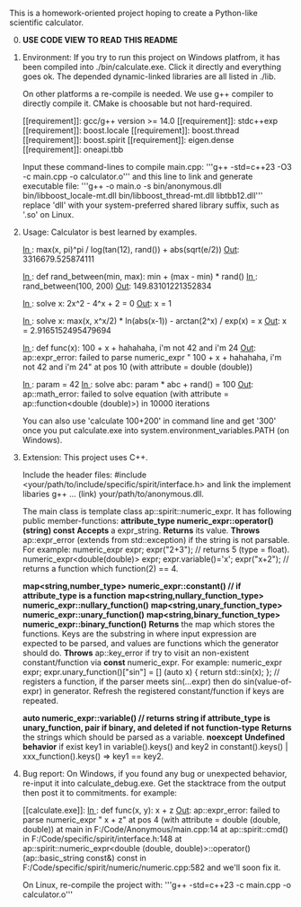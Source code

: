 This is a homework-oriented project hoping to create a Python-like scientific calculator.

0. **USE CODE VIEW TO READ THIS README**

1. Environment:
   If you try to run this project on Windows platfrom, it has been compiled into ./bin/calculate.exe.
   Click it directly and everything goes ok. The depended dynamic-linked libraries are all listed in ./lib.

   On other platforms a re-compile is needed. We use g++ compiler to directly compile it. CMake is choosable but not hard-required.
   
   [[requirement]]: gcc/g++ version >= 14.0
   [[requirement]]: stdc++exp
   [[requirement]]: boost.locale
   [[requirement]]: boost.thread
   [[requirement]]: boost.spirit
   [[requirement]]: eigen.dense
   [[requirement]]: oneapi.tbb

   Input these command-lines to compile main.cpp:
     '''g++ -std=c++23 -O3 -c main.cpp -o calculator.o'''
   and this line to link and generate executable file:
     '''g++ -o main.o -s bin/anonymous.dll bin/libboost_locale-mt.dll bin/libboost_thread-mt.dll libtbb12.dll'''
   replace 'dll' with your system-preferred shared library suffix, such as '.so' on Linux.


2. Usage:
   Calculator is best learned by examples.

   [In ]: 1+2
   [Out]: 3


   [In ]: sin(30*3)
   [Out]: 1


   [In ]: x=123
   [In ]: max(x, pi)^pi / log(tan(12), rand()) + abs(sqrt(e/2))
   [Out]: 3316679.525874111


   [In ]: def rand_between(min, max): min + (max - min) * rand()
   [In ]: rand_between(100, 200)
   [Out]: 149.83101221352834


   [In ]: solve x: 2x^2 - 4^x + 2 = 0
   [Out]: x = 1

   
   [In ]: solve x: max(x, x^x/2) * ln(abs(x-1)) - arctan(2^x) / exp(x) = x
   [Out]: x = 2.9165152495479694


   [In ]: def func(x): 100 + x + hahahaha, i'm not 42 and i'm 24
   [Out]: ap::expr_error: failed to parse numeric_expr " 100 + x + hahahaha, i'm not 42 and i'm 24" at pos 10 (with attribute = double (double))


   [In ]: param = 42
   [In ]: solve abc: param * abc + rand() = 100
   [Out]: ap::math_error: failed to solve equation (with attribute = ap::function<double (double)>) in 10000 iterations


   You can also use 'calculate 100+200' in command line and get '300' once you put calculate.exe into system.environment_variables.PATH (on Windows).


3. Extension:
   This project uses C++.
   
   Include the header files:
   #include <your/path/to/include/specific/spirit/interface.h>
   and link the implement libaries
   g++ ... (link) your/path/to/anonymous.dll.

   The main class is template <typename attribute_type> class ap::spirit::numeric_expr. It has following public member-functions:
   **attribute_type numeric_expr::operator() (string) const**
   **Accepts** a expr_string.
   **Returns** its value.
   **Throws** ap::expr_error (extends from std::exception) if the string is not parsable.
   For example:
      numeric_expr<float> expr; expr("2+3"); // returns 5 (type = float).
      numeric_expr<double(double)> expr; expr.variable()='x'; expr("x+2"); // returns a function which function(2) == 4.


   **map<string,number_type>           numeric_expr::constant() // if attribute_type is a function**
   **map<string,nullary_function_type> numeric_expr::nullary_function()**
   **map<string,unary_function_type>   numeric_expr::unary_function()**
   **map<string,binary_function_type>  numeric_expr::binary_function()**
   **Returns** the map which stores the functions. Keys are the substring in where input expression are expected to be parsed, and values are functions which the generator should do.
   **Throws** ap::key_error if try to visit an non-existent constant/function via **const** numeric_expr.
   For example:
      numeric_expr<float> expr; expr.unary_function()["sin"] = [] (auto x) { return std::sin(x); }; // registers a function, if the parser meets sin(...expr) then do sin(value-of-expr) in generator.
   Refresh the registered constant/function if keys are repeated.

   **auto numeric_expr::variable() // returns string if attribute_type is unary_function, pair<string> if binary, and deleted if not function-type**
   **Returns** the strings which should be parsed as a variable.
   **noexcept**
   **Undefined behavior** if exist key1 in variable().keys() and key2 in constant().keys() | xxx_function().keys() => key1 == key2.   
   

4. Bug report:
   On Windows, if you found any bug or unexpected behavior, re-input it into calculate_debug.exe. Get the stacktrace from the output then post it to commitments.
   for example:
   
   [[calculate.exe]]:
   [In ]: def func(x, y): x + z
   [Out]: ap::expr_error: failed to parse numeric_expr " x + z" at pos 4 (with attribute = double (double, double))
      at main in F:/Code/Anonymous/main.cpp:14
      at ap::spirit::cmd() in F:/Code/specific/spirit/interface.h:148
      at ap::spirit::numeric_expr<double (double, double)>::operator()(ap::basic_string<char> const&) const in F:/Code/specific/spirit/numeric/numeric.cpp:582
   and we'll soon fix it.
   
   On Linux, re-compile the project with:
     '''g++ -std=c++23 -c main.cpp -o calculator.o'''
   
   
   

